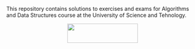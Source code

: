 This repository contains solutions to exercises and exams for Algorithms and Data Structures course at the University of Science and Tehnology.

<p align="center">
  <img src="https://i.ibb.co/vwMHQ1F/win.png" width="185" height="51"/>
</p>